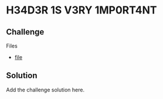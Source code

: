
# H34D3R 1S V3RY 1MP0RT4NT

## Challenge

Files

- [file](./file)

## Solution

Add the challenge solution here.
